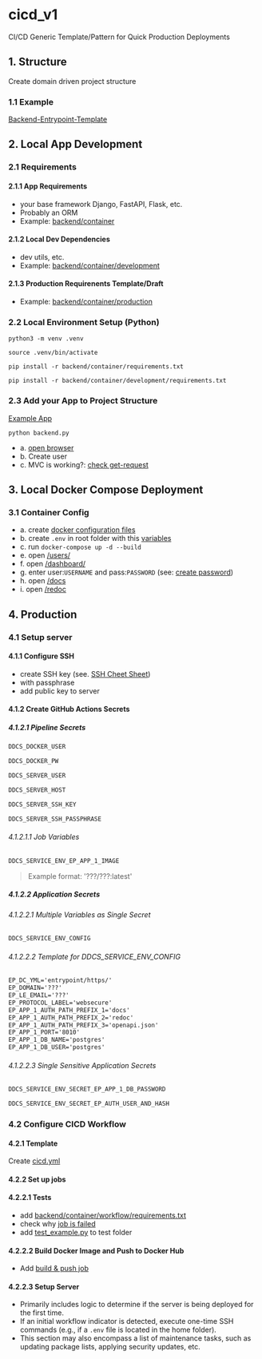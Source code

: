 # cicd_v1
CI/CD Generic Template/Pattern for Quick Production Deployments

## 1. Structure
Create domain driven project structure

### 1.1 Example
[Backend-Entrypoint-Template](https://github.com/eugen-hoppe/cicd_v1/blob/739e9688ba6b186842c86933e0a5b816b7e60d94/backend.py)

## 2. Local App Development
### 2.1 Requirements
#### 2.1.1 App Requirements
- your base framework Django, FastAPI, Flask, etc. 
- Probably an ORM
- Example: [backend/container](https://github.com/eugen-hoppe/cicd_v1/blob/7a3e033a81290abeb7314b84c549bd5adaada981/backend/container/requirements.txt)

#### 2.1.2 Local Dev Dependencies
- dev utils, etc.
- Example: [backend/container/development](https://github.com/eugen-hoppe/cicd_v1/blob/7a3e033a81290abeb7314b84c549bd5adaada981/backend/container/development/requirements.txt)

#### 2.1.3 Production Requirenents Template/Draft
- Example: [backend/container/production](https://github.com/eugen-hoppe/cicd_v1/blob/7a3e033a81290abeb7314b84c549bd5adaada981/backend/container/production/requirements.txt)

### 2.2 Local Environment Setup (Python)

```shell
python3 -m venv .venv
```

```shell
source .venv/bin/activate
```

```shell
pip install -r backend/container/requirements.txt
```

```shell
pip install -r backend/container/development/requirements.txt
```

### 2.3 Add your App to Project Structure

[Example App](https://github.com/eugen-hoppe/cicd_v1/commit/a438b6a17e3a9b5314301aad27cd328882019e20)

```shell
python backend.py
```

- a. [open browser](http://localhost:8008/docs)
- b. Create user
- c. MVC is working?: [check get-request](http://localhost:8008/users/)


## 3. Local Docker Compose Deployment

### 3.1 Container Config
- a. create [docker configuration files](https://github.com/eugen-hoppe/cicd_v1/commit/5d95070d85b6b844b1017fb48d165ea47d160034)
- b. create `.env` in root folder with this [variables](https://github.com/eugen-hoppe/cicd_v1/blob/5d95070d85b6b844b1017fb48d165ea47d160034/env_templates/local/env.txt)
- c. run `docker-compose up -d --build`
- e. open [/users/](http://localhost/users/)
- f. open [/dashboard/](http://localhost/dashboard/#/)
- g. enter user:`USERNAME` and pass:`PASSWORD` (see: [create password](https://github.com/eugen-hoppe/cicd_v1/blob/5d95070d85b6b844b1017fb48d165ea47d160034/env_templates/local/env.txt#L11))
- h. open [/docs](http://localhost/docs)
- i. open [/redoc](http://localhost/redoc)

## 4. Production

### 4.1 Setup server
#### 4.1.1 Configure SSH
- create SSH key (see. [SSH Cheet Sheet](https://gist.github.com/eugen-hoppe/ed1af4aecfac6fe0e322905eb4e7052b))
- with passphrase
- add public key to server
#### 4.1.2 Create GitHub Actions Secrets

##### 4.1.2.1 Pipeline Secrets

```txt
DDCS_DOCKER_USER
```

```txt
DDCS_DOCKER_PW
```

```txt
DDCS_SERVER_USER
```

```txt
DDCS_SERVER_HOST
```

```txt
DDCS_SERVER_SSH_KEY
```

```txt
DDCS_SERVER_SSH_PASSPHRASE
```

###### 4.1.2.1.1 Job Variables

```txt
DDCS_SERVICE_ENV_EP_APP_1_IMAGE
```

> Example format: '???/???:latest'

##### 4.1.2.2 Application Secrets

###### 4.1.2.2.1 Multiple Variables as Single Secret

```txt
DDCS_SERVICE_ENV_CONFIG
```
###### 4.1.2.2.2 Template for DDCS_SERVICE_ENV_CONFIG

```txt
EP_DC_YML='entrypoint/https/'
EP_DOMAIN='???'
EP_LE_EMAIL='???'
EP_PROTOCOL_LABEL='websecure'
EP_APP_1_AUTH_PATH_PREFIX_1='docs'
EP_APP_1_AUTH_PATH_PREFIX_2='redoc'
EP_APP_1_AUTH_PATH_PREFIX_3='openapi.json'
EP_APP_1_PORT='8010'
EP_APP_1_DB_NAME='postgres'
EP_APP_1_DB_USER='postgres'
```

###### 4.1.2.2.3 Single Sensitive Application Secrets

```txt
DDCS_SERVICE_ENV_SECRET_EP_APP_1_DB_PASSWORD
```

```txt
DDCS_SERVICE_ENV_SECRET_EP_AUTH_USER_AND_HASH
```

### 4.2 Configure CICD Workflow

#### 4.2.1 Template

Create [cicd.yml](https://github.com/eugen-hoppe/cicd_v1/blob/d009de68a5ebe4dd6d0d45f5b11d59ba565e5136/.github/workflows/cicd.yml)

#### 4.2.2 Set up jobs

#### 4.2.2.1 Tests
- add [backend/container/workflow/requirements.txt](https://github.com/eugen-hoppe/cicd_v1/blob/4a239481c188ce005273ac59eaa24551c463f771/backend/container/workflow_tests/requirements.txt)
- check why [job is failed](https://github.com/eugen-hoppe/cicd_v1/actions/runs/7467832148/job/20322100898)
- add [test_example.py](https://github.com/eugen-hoppe/cicd_v1/blob/e7e8cf366c059a2cc957a8cf9a4f2f3c35128941/backend/application/tests/test_example.py) to test folder

#### 4.2.2.2 Build Docker Image and Push to Docker Hub
- Add [build & push job](https://github.com/eugen-hoppe/cicd_v1/commit/0da80e43829a9b4b9e705009969ad17904826772)

#### 4.2.2.3 Setup Server 
- Primarily includes logic to determine if the server is being deployed for the first time.
- If an initial workflow indicator is detected, execute one-time SSH commands (e.g., if a `.env` file is located in the home folder).
- This section may also encompass a list of maintenance tasks, such as updating package lists, applying security updates, etc.
